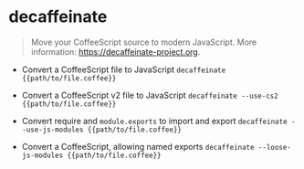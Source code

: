 # decaffeinate
> Move your CoffeeScript source to modern JavaScript.
> More information: <https://decaffeinate-project.org>.

- Convert a CoffeeScript file to JavaScript
`decaffeinate {{path/to/file.coffee}}`

- Convert a CoffeeScript v2 file to JavaScript
`decaffeinate --use-cs2 {{path/to/file.coffee}}`

- Convert require and `module.exports` to import and export
`decaffeinate --use-js-modules {{path/to/file.coffee}}`

- Convert a CoffeeScript, allowing named exports
`decaffeinate --loose-js-modules {{path/to/file.coffee}}`
